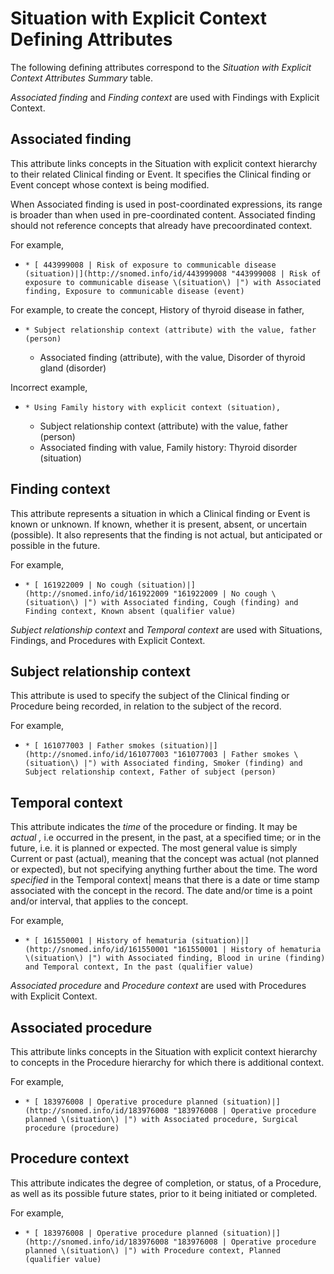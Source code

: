 # Situation with Explicit Context Defining Attributes

The following defining attributes correspond to the  _Situation with Explicit Context Attributes Summary_ table. 

_Associated finding_ and _Finding context_ are used with Findings with Explicit Context.

## Associated finding

This attribute links concepts in the Situation with explicit context hierarchy to their related Clinical finding or Event. It specifies the Clinical finding or Event concept whose context is being modified.

When Associated finding is used in post-coordinated expressions, its range is broader than when used in pre-coordinated content. Associated finding should not reference concepts that already have precoordinated context.

For example,

  *     * [ 443999008 | Risk of exposure to communicable disease (situation)|](http://snomed.info/id/443999008 "443999008 | Risk of exposure to communicable disease \(situation\) |") with Associated finding, Exposure to communicable disease (event)

For example, to create the concept, History of thyroid disease in father, 

  *     * Subject relationship context (attribute) with the value, father (person)
    * Associated finding (attribute), with the value, Disorder of thyroid gland (disorder)

Incorrect example,

  *     * Using Family history with explicit context (situation),
      * Subject relationship context (attribute) with the value, father (person)
      * Associated finding with value, Family history: Thyroid disorder (situation)

## Finding context

This attribute represents a situation in which a Clinical finding or Event is known or unknown. If known, whether it is present, absent, or uncertain (possible). It also represents that the finding is not actual, but anticipated or possible in the future.

For example,

  *     * [ 161922009 | No cough (situation)|](http://snomed.info/id/161922009 "161922009 | No cough \(situation\) |") with Associated finding, Cough (finding) and Finding context, Known absent (qualifier value)

_Subject relationship context_ and _Temporal context_ are used with Situations, Findings, and Procedures with Explicit Context.

## Subject relationship context

This attribute is used to specify the subject of the Clinical finding or Procedure being recorded, in relation to the subject of the record. 

For example,

  *     * [ 161077003 | Father smokes (situation)|](http://snomed.info/id/161077003 "161077003 | Father smokes \(situation\) |") with Associated finding, Smoker (finding) and Subject relationship context, Father of subject (person)

## Temporal context

This attribute indicates the  _time_ of the procedure or finding. It may be  _actual_ _,_ i.e occurred in the present, in the past, at a specified time; or in the future, i.e. it is planned or expected. The most general value is simply Current or past (actual), meaning that the concept was actual (not planned or expected), but not specifying anything further about the time. The word  _specified_ in the Temporal context| means that there is a date or time stamp associated with the concept in the record. The date and/or time is a point and/or interval, that applies to the concept. 

For example,

  *     * [ 161550001 | History of hematuria (situation)|](http://snomed.info/id/161550001 "161550001 | History of hematuria \(situation\) |") with Associated finding, Blood in urine (finding) and Temporal context, In the past (qualifier value)

_Associated procedure_ and _Procedure context_ are used with Procedures with Explicit Context.

## Associated procedure

This attribute links concepts in the Situation with explicit context hierarchy to concepts in the Procedure hierarchy for which there is additional context.

For example, 

  *     * [ 183976008 | Operative procedure planned (situation)|](http://snomed.info/id/183976008 "183976008 | Operative procedure planned \(situation\) |") with Associated procedure, Surgical procedure (procedure)

## Procedure context

This attribute indicates the degree of completion, or status, of a Procedure, as well as its possible future states, prior to it being initiated or completed.

For example,

  *     * [ 183976008 | Operative procedure planned (situation)|](http://snomed.info/id/183976008 "183976008 | Operative procedure planned \(situation\) |") with Procedure context, Planned (qualifier value)

